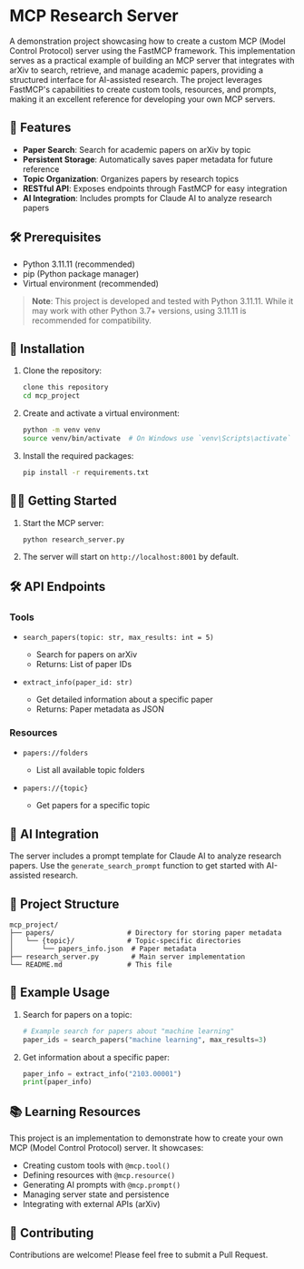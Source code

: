 # MCP Research Server

A demonstration project showcasing how to create a custom MCP (Model Control Protocol) server using the FastMCP framework. This implementation serves as a practical example of building an MCP server that integrates with arXiv to search, retrieve, and manage academic papers, providing a structured interface for AI-assisted research. The project leverages FastMCP's capabilities to create custom tools, resources, and prompts, making it an excellent reference for developing your own MCP servers.

## 🚀 Features

- **Paper Search**: Search for academic papers on arXiv by topic
- **Persistent Storage**: Automatically saves paper metadata for future reference
- **Topic Organization**: Organizes papers by research topics
- **RESTful API**: Exposes endpoints through FastMCP for easy integration
- **AI Integration**: Includes prompts for Claude AI to analyze research papers

## 🛠️ Prerequisites

- Python 3.11.11 (recommended)
- pip (Python package manager)
- Virtual environment (recommended)

> **Note**: This project is developed and tested with Python 3.11.11. While it may work with other Python 3.7+ versions, using 3.11.11 is recommended for compatibility.

## 🚀 Installation

1. Clone the repository:
   ```bash
   clone this repository
   cd mcp_project
   ```

2. Create and activate a virtual environment:
   ```bash
   python -m venv venv
   source venv/bin/activate  # On Windows use `venv\Scripts\activate`
   ```

3. Install the required packages:
   ```bash
   pip install -r requirements.txt
   ```

## 🏃‍♂️ Getting Started

1. Start the MCP server:
   ```bash
   python research_server.py
   ```

2. The server will start on `http://localhost:8001` by default.

## 🛠️ API Endpoints

### Tools
- `search_papers(topic: str, max_results: int = 5)`
  - Search for papers on arXiv
  - Returns: List of paper IDs

- `extract_info(paper_id: str)`
  - Get detailed information about a specific paper
  - Returns: Paper metadata as JSON

### Resources
- `papers://folders`
  - List all available topic folders

- `papers://{topic}`
  - Get papers for a specific topic

## 🤖 AI Integration

The server includes a prompt template for Claude AI to analyze research papers. Use the `generate_search_prompt` function to get started with AI-assisted research.

## 📁 Project Structure

```
mcp_project/
├── papers/                  # Directory for storing paper metadata
│   └── {topic}/             # Topic-specific directories
│       └── papers_info.json  # Paper metadata
├── research_server.py        # Main server implementation
└── README.md                # This file
```

## 📝 Example Usage

1. Search for papers on a topic:
   ```python
   # Example search for papers about "machine learning"
   paper_ids = search_papers("machine learning", max_results=3)
   ```

2. Get information about a specific paper:
   ```python
   paper_info = extract_info("2103.00001")
   print(paper_info)
   ```

## 📚 Learning Resources

This project is an implementation to demonstrate how to create your own MCP (Model Control Protocol) server. It showcases:

- Creating custom tools with `@mcp.tool()`
- Defining resources with `@mcp.resource()`
- Generating AI prompts with `@mcp.prompt()`
- Managing server state and persistence
- Integrating with external APIs (arXiv)

## 🤝 Contributing

Contributions are welcome! Please feel free to submit a Pull Request.

